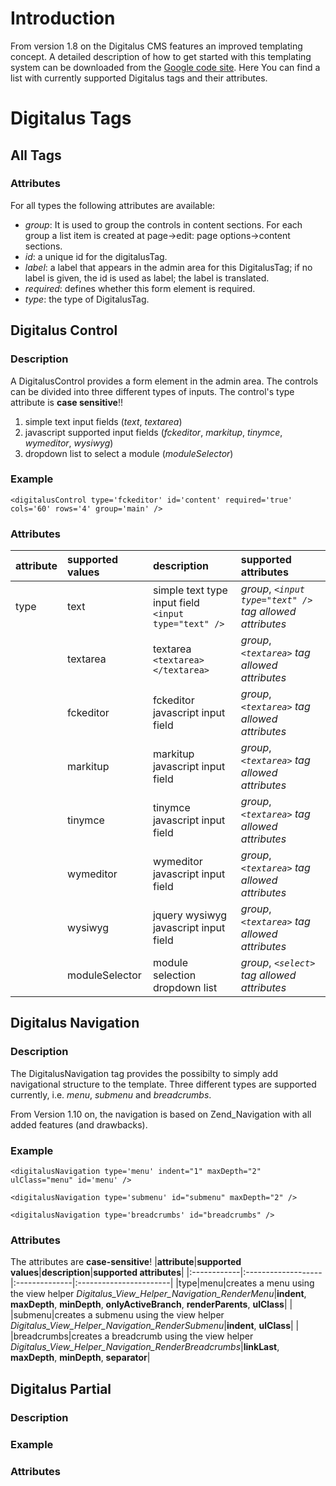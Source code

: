 # Introduction #
From version 1.8 on the Digitalus CMS features an improved templating concept.
A detailed description of how to get started with this templating system can be downloaded from the [Google code site](http://digitalus-cms.googlecode.com/files/Designing%20Templates%20for%20Digitalus%20CMS.pdf).
Here You can find a list with currently supported Digitalus tags and their attributes.

# Digitalus Tags #

## All Tags ##

### Attributes ###
For all types the following attributes are available:
  * _group_: It is used to group the controls in content sections. For each group a list item is created at page->edit: page options->content sections.
  * _id_: a unique id for the digitalusTag.
  * _label_: a label that appears in the admin area for this DigitalusTag; if no label is given, the id is used as label; the label is translated.
  * _required_: defines whether this form element is required.
  * _type_: the type of DigitalusTag.

## Digitalus Control ##

### Description ###
A DigitalusControl provides a form element in the admin area. The controls can be divided into three different types of inputs. The control's type attribute is **case sensitive**!!
  1. simple text input fields (_text_, _textarea_)
  1. javascript supported input fields (_fckeditor_, _markitup_, _tinymce_, _wymeditor_, _wysiwyg_)
  1. dropdown list to select a module (_moduleSelector_)

### Example ###
`<digitalusControl type='fckeditor' id='content' required='true' cols='60' rows='4' group='main' />`

### Attributes ###
|**attribute**|**supported values**|**description**|**supported attributes**|
|:------------|:-------------------|:--------------|:-----------------------|
|type|text|simple text type input field `<input type="text" />`|_group_, _`<input type="text" />` tag allowed attributes_|
|  |textarea|textarea `<textarea></textarea>`|_group_, _`<textarea>` tag allowed attributes_|
|  |fckeditor|fckeditor javascript input field|_group_, _`<textarea>` tag allowed attributes_|
|  |markitup|markitup javascript input field|_group_, _`<textarea>` tag allowed attributes_|
|  |tinymce|tinymce javascript input field|_group_, _`<textarea>` tag allowed attributes_|
|  |wymeditor|wymeditor javascript input field|_group_, _`<textarea>` tag allowed attributes_|
|  |wysiwyg|jquery wysiwyg javascript input field|_group_, _`<textarea>` tag allowed attributes_|
|  |moduleSelector|module selection dropdown list|_group_, _`<select>` tag allowed attributes_|

## Digitalus Navigation ##

### Description ###
The DigitalusNavigation tag provides the possibilty to simply add navigational structure to the template. Three different types are supported currently, i.e. _menu_, _submenu_ and _breadcrumbs_.

From Version 1.10 on, the navigation is based on Zend\_Navigation with all added features (and drawbacks).

### Example ###
`<digitalusNavigation type='menu' indent="1" maxDepth="2" ulClass="menu" id='menu' />`

`<digitalusNavigation type='submenu' id="submenu" maxDepth="2" />`

`<digitalusNavigation type='breadcrumbs' id="breadcrumbs" />`

### Attributes ###
The attributes are **case-sensitive**!
|**attribute**|**supported values**|**description**|**supported attributes**|
|:------------|:-------------------|:--------------|:-----------------------|
|type|menu|creates a menu using the view helper _Digitalus\_View\_Helper\_Navigation\_RenderMenu_|**indent**, **maxDepth**, **minDepth**, **onlyActiveBranch**, **renderParents**, **ulClass**|
|  |submenu|creates a submenu using the view helper _Digitalus\_View\_Helper\_Navigation\_RenderSubmenu_|**indent**, **ulClass**|
|  |breadcrumbs|creates a breadcrumb using the view helper _Digitalus\_View\_Helper\_Navigation\_RenderBreadcrumbs_|**linkLast**, **maxDepth**, **minDepth**, **separator**|

## Digitalus Partial ##

### Description ###

### Example ###

### Attributes ###